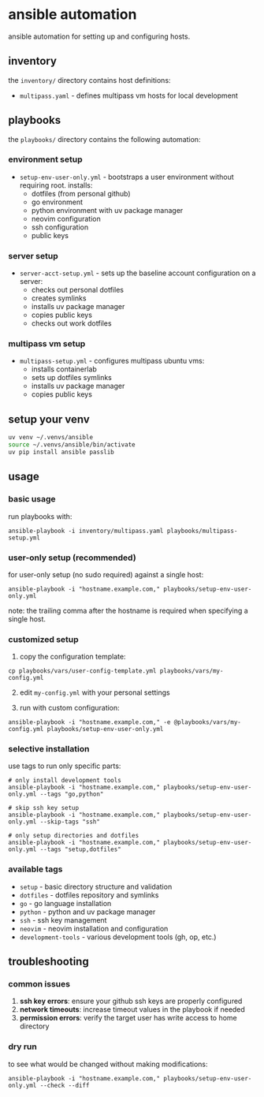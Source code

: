 # ansible automation

ansible automation for setting up and configuring hosts.

## inventory

the `inventory/` directory contains host definitions:

- `multipass.yaml` - defines multipass vm hosts for local development

## playbooks

the `playbooks/` directory contains the following automation:

### environment setup

- `setup-env-user-only.yml` - bootstraps a user environment without requiring
  root. installs:
  - dotfiles (from personal github)
  - go environment
  - python environment with uv package manager
  - neovim configuration
  - ssh configuration
  - public keys

### server setup

- `server-acct-setup.yml` - sets up the baseline account configuration on a
  server:
  - checks out personal dotfiles
  - creates symlinks
  - installs uv package manager
  - copies public keys
  - checks out work dotfiles

### multipass vm setup

- `multipass-setup.yml` - configures multipass ubuntu vms:
  - installs containerlab
  - sets up dotfiles symlinks
  - installs uv package manager
  - copies public keys

## setup your venv

```bash
uv venv ~/.venvs/ansible
source ~/.venvs/ansible/bin/activate
uv pip install ansible passlib
```

## usage

### basic usage

run playbooks with:

```shell
ansible-playbook -i inventory/multipass.yaml playbooks/multipass-setup.yml
```

### user-only setup (recommended)

for user-only setup (no sudo required) against a single host:

```shell
ansible-playbook -i "hostname.example.com," playbooks/setup-env-user-only.yml
```

note: the trailing comma after the hostname is required when specifying a single host.

### customized setup

1. copy the configuration template:
```shell
cp playbooks/vars/user-config-template.yml playbooks/vars/my-config.yml
```

2. edit `my-config.yml` with your personal settings

3. run with custom configuration:
```shell
ansible-playbook -i "hostname.example.com," -e @playbooks/vars/my-config.yml playbooks/setup-env-user-only.yml
```

### selective installation

use tags to run only specific parts:

```shell
# only install development tools
ansible-playbook -i "hostname.example.com," playbooks/setup-env-user-only.yml --tags "go,python"

# skip ssh key setup
ansible-playbook -i "hostname.example.com," playbooks/setup-env-user-only.yml --skip-tags "ssh"

# only setup directories and dotfiles
ansible-playbook -i "hostname.example.com," playbooks/setup-env-user-only.yml --tags "setup,dotfiles"
```

### available tags

- `setup` - basic directory structure and validation
- `dotfiles` - dotfiles repository and symlinks
- `go` - go language installation
- `python` - python and uv package manager
- `ssh` - ssh key management
- `neovim` - neovim installation and configuration
- `development-tools` - various development tools (gh, op, etc.)

## troubleshooting

### common issues

1. **ssh key errors**: ensure your github ssh keys are properly configured
2. **network timeouts**: increase timeout values in the playbook if needed
3. **permission errors**: verify the target user has write access to home directory

### dry run

to see what would be changed without making modifications:

```shell
ansible-playbook -i "hostname.example.com," playbooks/setup-env-user-only.yml --check --diff
```
